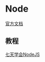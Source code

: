 # Node

[官方文档](https://nodejs.org/en/docs/)

## 教程
[七天学会NodeJS](http://nqdeng.github.io/7-days-nodejs/)
